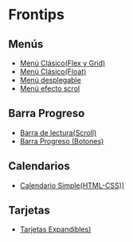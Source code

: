 # Frontips

## Menús
- [Menú Clásico(Flex y Grid)](https://github.com/Unai-Git/Frontips/tree/main/Men%C3%BAs/Men%C3%BA%20Cl%C3%A1sico(Flex-Grid))
- [Menú Clásico(Float)](https://github.com/Unai-Git/Frontips/tree/main/Men%C3%BAs/Men%C3%BA%20Cl%C3%A1sico(Float))
- [Menú desplegable](https://github.com/Unai-Git/Frontips/tree/main/Men%C3%BAs/Men%C3%BA%20desplegable)
- [Menú efecto scrol](https://github.com/Unai-Git/Frontips/tree/main/Men%C3%BAs/Men%C3%BA%20efecto%20scroll)


## Barra Progreso
- [Barra de lectura(Scroll)](https://github.com/Unai-Git/Frontips/tree/main/Barra%20Progreso/Barra%20de%20lectura(Scroll))
- [Barra Progreso (Botones)](https://github.com/Unai-Git/Frontips/tree/main/Barra%20Progreso/Barra%20Progreso%20Botones)

## Calendarios
- [Calendario Simple(HTML-CSS))](https://github.com/Unai-Git/Frontips/tree/main/Calendario/Calendario%20Simple(HTML-CSS))

## Tarjetas
- [Tarjetas Expandibles)](https://github.com/Unai-Git/Frontips/tree/main/Tarjetas/Tarjetas%20Expandibles)